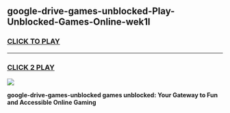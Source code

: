 
## google-drive-games-unblocked-Play-Unblocked-Games-Online-wek1l
<h3>
<a href="https://premium76.site?title=google-drive-games-unblocked&ref=24A">CLICK TO PLAY</a></h3>
<hr>

<h3>
<a href="https://premium76.site?title=google-drive-games-unblocked&ref=24A">CLICK 2 PLAY</a>
  
</h3>

<a href="https://premium76.site?title=google-drive-games-unblocked&ref=24A"><img src="https://clearcache.store/games.png"></a>


**google-drive-games-unblocked games unblocked: Your Gateway to Fun and Accessible Online Gaming**
